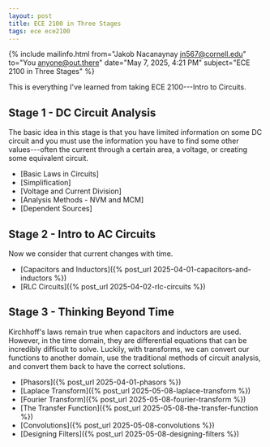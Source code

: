 ```yaml
---
layout: post
title: ECE 2100 in Three Stages
tags: ece ece2100
---
```


{% include mailinfo.html from="Jakob Nacanaynay <jn567@cornell.edu>" to="You <anyone@out.there>" date="May 7, 2025, 4:21 PM" subject="ECE 2100 in Three Stages" %}

This is everything I've learned from taking ECE 2100---Intro to Circuits.

## Stage 1 - DC Circuit Analysis

The basic idea in this stage is that you have limited information on some DC circuit and you must use the information you have to find some other values---often the current through a certain area, a voltage, or creating some equivalent circuit.

- [Basic Laws in Circuits]
- [Simplification]
- [Voltage and Current Division]
- [Analysis Methods - NVM and MCM]
- [Dependent Sources]

## Stage 2 - Intro to AC Circuits

Now we consider that current changes with time.

- [Capacitors and Inductors]({% post_url 2025-04-01-capacitors-and-inductors %})
- [RLC Circuits]({% post_url 2025-04-02-rlc-circuits %})

## Stage 3 - Thinking Beyond Time

Kirchhoff's laws remain true when capacitors and inductors are used. However, in the time domain, they are differential equations that can be incredibly difficult to solve. Luckily, with transforms, we can convert our functions to another domain, use the traditional methods of circuit analysis, and convert them back to have the correct solutions.

- [Phasors]({% post_url 2025-04-01-phasors %})
- [Laplace Transform]({% post_url 2025-05-08-laplace-transform %})
- [Fourier Transform]({% post_url 2025-05-08-fourier-transform %})
- [The Transfer Function]({% post_url 2025-05-08-the-transfer-function %})
- [Convolutions]({% post_url 2025-05-08-convolutions %})
- [Designing Filters]({% post_url 2025-05-08-designing-filters %})
